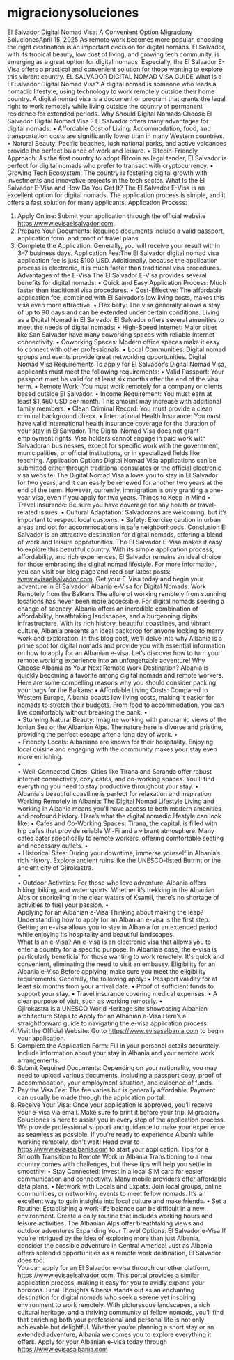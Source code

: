# migracionysoluciones
El Salvador Digital Nomad Visa: A Convenient Option
Migraciony SolucionesApril 15, 2025 
As remote work becomes more popular, choosing the right destination is an important decision 
for digital nomads. El Salvador, with its tropical beauty, low cost of living, and growing tech 
community, is emerging as a great option for digital nomads. Especially, the El Salvador E-Visa 
offers a practical and convenient solution for those wanting to explore this vibrant country. 
EL SALVADOR DIGITAL NOMAD VISA GUIDE 
What is a El Salvador Digital Nomad Visa? 
A digital nomad is someone who leads a nomadic lifestyle, using technology to work remotely 
outside their home country. A digital nomad visa is a document or program that grants the legal 
right to work remotely while living outside the country of permanent residence for extended 
periods. 
Why Should Digital Nomads Choose El Salvador Digital Nomad Visa ? 
El Salvador offers many advantages for digital nomads: 
• Affordable Cost of Living: Accommodation, food, and transportation costs are 
significantly lower than in many Western countries. 
• Natural Beauty: Pacific beaches, lush national parks, and active volcanoes provide the 
perfect balance of work and leisure. 
• Bitcoin-Friendly Approach: As the first country to adopt Bitcoin as legal tender, El 
Salvador is perfect for digital nomads who prefer to transact with cryptocurrency. 
• Growing Tech Ecosystem: The country is fostering digital growth with investments and 
innovative projects in the tech sector. 
What Is the El Salvador E-Visa and How Do You Get It? 
The El Salvador E-Visa is an excellent option for digital nomads. The application process is 
simple, and it offers a fast solution for many applicants. 
Application Process: 
1. Apply Online: Submit your application through the official website 
https://www.evisaelsalvador.com. 
2. Prepare Your Documents: Required documents include a valid passport, application 
form, and proof of travel plans. 
3. Complete the Application: Generally, you will receive your result within 3–7 business 
days. 
Application Fee:The El Salvador digital nomad visa application fee is just $100 USD. Additionally, 
because the application process is electronic, it is much faster than traditional visa procedures. 
Advantages of the E-Visa 
The El Salvador E-Visa provides several benefits for digital nomads: 
• Quick and Easy Application Process: Much faster than traditional visa procedures. 
• Cost-Effective: The affordable application fee, combined with El Salvador’s low living 
costs, makes this visa even more attractive. 
• Flexibility: The visa generally allows a stay of up to 90 days and can be extended under 
certain conditions. 
Living as a Digital Nomad in El Salvador 
El Salvador offers several amenities to meet the needs of digital nomads: 
• High-Speed Internet: Major cities like San Salvador have many coworking spaces with 
reliable internet connectivity. 
• Coworking Spaces: Modern office spaces make it easy to connect with other 
professionals. 
• Local Communities: Digital nomad groups and events provide great networking 
opportunities. 
Digital Nomad Visa Requirements 
To apply for El Salvador’s Digital Nomad Visa, applicants must meet the following requirements: 
• Valid Passport: Your passport must be valid for at least six months after the end of the 
visa term. 
• Remote Work: You must work remotely for a company or clients based outside El 
Salvador. 
• Income Requirement: You must earn at least $1,460 USD per month. This amount may 
increase with additional family members. 
• Clean Criminal Record: You must provide a clean criminal background check. 
• International Health Insurance: You must have valid international health insurance 
coverage for the duration of your stay in El Salvador. 
The Digital Nomad Visa does not grant employment rights. Visa holders cannot engage in paid 
work with Salvadoran businesses, except for specific work with the government, municipalities, 
or official institutions, or in specialized fields like teaching. 
Application Options 
Digital Nomad Visa applications can be submitted either through traditional consulates or the 
official electronic visa website. 
The Digital Nomad Visa allows you to stay in El Salvador for two years, and it can easily be 
renewed for another two years at the end of the term. However, currently, immigration is only 
granting a one-year visa, even if you apply for two years. 
Things to Keep in Mind 
• Travel Insurance: Be sure you have coverage for any health or travel-related issues. 
• Cultural Adaptation: Salvadorans are welcoming, but it’s important to respect local 
customs. 
• Safety: Exercise caution in urban areas and opt for accommodations in safe 
neighborhoods. 
Conclusion 
El Salvador is an attractive destination for digital nomads, offering a blend of work and leisure 
opportunities. The El Salvador E-Visa makes it easy to explore this beautiful country. With its 
simple application process, affordability, and rich experiences, El Salvador remains an ideal 
choice for those embracing the digital nomad lifestyle. 
For more information, you can visit our blog page and read our latest posts: 
www.evisaelsalvador.com. 
Get your E-Visa today and begin your adventure in El Salvador! 
Albania e-Visa for Digital Nomads: Work Remotely from the Balkans 
The allure of working remotely from stunning locations has never been more accessible. For 
digital nomads seeking a change of scenery, Albania offers an incredible combination of 
affordability, breathtaking landscapes, and a burgeoning digital infrastructure. With its rich 
history, beautiful coastlines, and vibrant culture, Albania presents an ideal backdrop for anyone 
looking to marry work and exploration. 
In this blog post, we'll delve into why Albania is a prime spot for digital nomads and provide you 
with essential information on how to apply for an Albanian e-visa. Let’s discover how to turn 
your remote working experience into an unforgettable adventure! 
Why Choose Albania as Your Next Remote Work Destination? 
Albania is quickly becoming a favorite among digital nomads and remote workers. Here are 
some compelling reasons why you should consider packing your bags for the Balkans: 
• Affordable Living Costs: Compared to Western Europe, Albania boasts low living costs, 
making it easier for nomads to stretch their budgets. From food to accommodation, you 
can live comfortably without breaking the bank. 
•  
• Stunning Natural Beauty: Imagine working with panoramic views of the Ionian Sea or the 
Albanian Alps. The nature here is diverse and pristine, providing the perfect escape after 
a long day of work. 
•  
• Friendly Locals: Albanians are known for their hospitality. Enjoying local cuisine and 
engaging with the community makes your stay even more enriching.  
•  
• Well-Connected Cities: Cities like Tirana and Saranda offer robust internet connectivity, 
cozy cafes, and co-working spaces. You’ll find everything you need to stay productive 
throughout your stay. 
•  
Albania's beautiful coastline is perfect for relaxation and inspiration 
Working Remotely in Albania: The Digital Nomad Lifestyle 
Living and working in Albania means you’ll have access to both modern amenities and profound 
history. Here’s what the digital nomadic lifestyle can look like: 
• Cafes and Co-Working Spaces: Tirana, the capital, is filled with hip cafes that provide 
reliable Wi-Fi and a vibrant atmosphere. Many cafes cater specifically to remote workers, 
offering comfortable seating and necessary outlets. 
•  
• Historical Sites: During your downtime, immerse yourself in Albania’s rich history. 
Explore ancient ruins like the UNESCO-listed Butrint or the ancient city of Gjirokastra.  
•  
• Outdoor Activities: For those who love adventure, Albania offers hiking, biking, and 
water sports. Whether it’s trekking in the Albanian Alps or snorkeling in the clear waters 
of Ksamil, there’s no shortage of activities to fuel your passion. 
•  
Applying for an Albanian e-Visa 
Thinking about making the leap? Understanding how to apply for an Albanian e-visa is the first 
step. Getting an e-visa allows you to stay in Albania for an extended period while enjoying its 
hospitality and beautiful landscapes.  
What Is an e-Visa? 
An e-visa is an electronic visa that allows you to enter a country for a specific purpose. In 
Albania’s case, the e-visa is particularly beneficial for those wanting to work remotely. It's quick 
and convenient, eliminating the need to visit an embassy. 
Eligibility for an Albania e-Visa 
Before applying, make sure you meet the eligibility requirements. Generally, the following 
apply: 
• Passport validity for at least six months from your arrival date. 
• Proof of sufficient funds to support your stay. 
• Travel insurance covering medical expenses. 
• A clear purpose of visit, such as working remotely. 
•  
Gjirokastra is a UNESCO World Heritage site showcasing Albanian architecture 
Steps to Apply for an Albanian e-Visa 
Here’s a straightforward guide to navigating the e-visa application process: 
1. Visit the Official Website: Go to https://www.evisasalbania.com to begin your application. 
2. Complete the Application Form: Fill in your personal details accurately. Include 
information about your stay in Albania and your remote work arrangements. 
3. Submit Required Documents: Depending on your nationality, you may need to upload 
various documents, including a passport copy, proof of accommodation, your 
employment situation, and evidence of funds. 
4. Pay the Visa Fee: The fee varies but is generally affordable. Payment can usually be made 
through the application portal. 
5. Receive Your Visa: Once your application is approved, you’ll receive your e-visa via email. 
Make sure to print it before your trip. 
Migraciony Soluciones is here to assist you in every step of the application process. We provide 
professional support and guidance to make your experience as seamless as possible. 
If you're ready to experience Albania while working remotely, don't wait! Head over to 
https://www.evisasalbania.com to start your application. 
Tips for a Smooth Transition to Remote Work in Albania 
Transitioning to a new country comes with challenges, but these tips will help you settle in 
smoothly: 
• Stay Connected: Invest in a local SIM card for easier communication and connectivity. 
Many mobile providers offer affordable data plans. 
• Network with Locals and Expats: Join local groups, online communities, or networking 
events to meet fellow nomads. It’s an excellent way to gain insights into local culture and 
make friends. 
• Set a Routine: Establishing a work-life balance can be difficult in a new environment. 
Create a daily routine that includes working hours and leisure activities. 
The Albanian Alps offer breathtaking views and outdoor adventures 
Expanding Your Travel Options: El Salvador e-Visa 
If you’re intrigued by the idea of exploring more than just Albania, consider the possible 
adventure in Central America! Just as Albania offers splendid opportunities as a remote work 
destination, El Salvador does too.  
You can apply for an El Salvador e-visa through our other platform, https://www.evisaelsalvador.com. 
This portal provides a similar application process, making it easy for you to avidly expand your 
horizons. 
Final Thoughts 
Albania stands out as an enchanting destination for digital nomads who seek a serene yet 
inspiring environment to work remotely. With picturesque landscapes, a rich cultural heritage, 
and a thriving community of fellow nomads, you’ll find that enriching both your professional 
and personal life is not only achievable but delightful. 
Whether you’re planning a short stay or an extended adventure, Albania welcomes you to 
explore everything it offers. Apply for your Albanian e-visa today through 
https://www.evisasalbania.com
